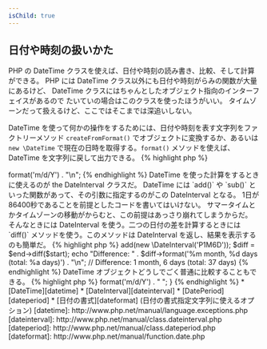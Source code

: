 ```yaml
---
isChild: true
---
```


## 日付や時刻の扱いかた

PHP の DateTime クラスを使えば、日付や時刻の読み書き、比較、そして計算ができる。
PHP には DateTime クラス以外にも日付や時刻がらみの関数が大量にあるけど、
DateTime クラスにはちゃんとしたオブジェクト指向のインターフェイスがあるので
たいていの場合はこのクラスを使ったほうがいい。
タイムゾーンだって扱えるけど、ここではそこまでは深追いしない。

DateTime を使って何かの操作をするためには、日付や時刻を表す文字列をファクトリーメソッド
`createFromFormat()` でオブジェクトに変換するか、あるいは `new \DateTime`
で現在の日時を取得する。`format()` メソッドを使えば、DateTime を文字列に戻して出力できる。
{% highlight php %}
<?php
$raw = '22. 11. 1968';
$start = \DateTime::createFromFormat('d. m. Y', $raw);

echo "Start date: " . $start->format('m/d/Y') . "\n";
{% endhighlight %}

DateTime を使った計算をするときに使えるのが the DateInterval クラスだ。
DateTime には `add()` や `sub()` といった関数があって、その引数に指定するのがこの DateInterval となる。
1日が86400秒であることを前提としたコードを書いてはいけない。
サマータイムとかタイムゾーンの移動がからむと、この前提はあっさり崩れてしまうからだ。
そんなときには DateInterval を使う。二つの日付の差を計算するときには
`diff()` メソッドを使う。このメソッドは DateInterval を返し、結果を表示するのも簡単だ。
{% highlight php %}
<?php
// $start をコピーして、1か月と6日を足す
$end = clone $start;
$end->add(new \DateInterval('P1M6D'));

$diff = $end->diff($start);
echo "Difference: " . $diff->format('%m month, %d days (total: %a days)') . "\n";
// Difference: 1 month, 6 days (total: 37 days)
{% endhighlight %}

DateTime オブジェクトどうしでごく普通に比較することもできる。
{% highlight php %}
<?php
if($start < $end) {
    echo "Start is before end!\n";
}
{% endhighlight %}
    
最後にもうひとつ DatePeriod クラスの例を示そう。繰り返し発生するイベントを順に処理するときに使える。
開始日時と終了日時を表す二つの DateTime 、そしてイベントの間隔を受け取って、すべてのイベントを返すものだ。
{% highlight php %}
<?php
// $start から $end までの間のすべての木曜日を返す
$periodInterval = \DateInterval::createFromDateString('first thursday');
$periodIterator = new \DatePeriod($start, $periodInterval, $end, \DatePeriod::EXCLUDE_START_DATE);
foreach($periodIterator as $date)
{
    // 毎木曜日を表示する
    echo $date->format('m/d/Y') . " ";
}
{% endhighlight %}

* [DateTime][datetime]
* [DateInterval][dateinterval]
* [DatePeriod][dateperiod]
* [日付の書式][dateformat] (日付の書式指定文字列に使えるオプション)

[datetime]: http://www.php.net/manual/language.exceptions.php 
[dateinterval]: http://www.php.net/manual/class.dateinterval.php
[dateperiod]: http://www.php.net/manual/class.dateperiod.php
[dateformat]: http://www.php.net/manual/function.date.php

